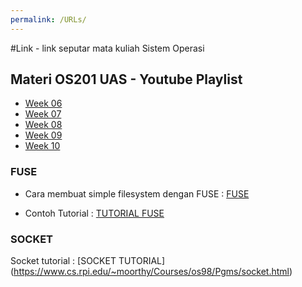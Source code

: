 ```yaml
---
permalink: /URLs/
---
```


#Link - link seputar mata kuliah Sistem Operasi 
## Materi OS201 UAS - Youtube Playlist
- [Week 06](https://www.youtube.com/playlist?list=PLwaskZn3rUGvTfUHu3lhkYY4tOSy6amhz)
- [Week 07](https://www.youtube.com/playlist?list=PLwaskZn3rUGs-qFoOrMM3cfvH57giC0MJ)
- [Week 08](https://www.youtube.com/playlist?list=PLwaskZn3rUGtcRKqAPWveOj97EC7lkawh)
- [Week 09](https://www.youtube.com/playlist?list=PLwaskZn3rUGvfnulNFPLXxHh_r6CfDZD4)
- [Week 10](https://www.youtube.com/playlist?list=PLwaskZn3rUGtRQcNL_JszJDMzD5YBp6Wz)

### FUSE 
- Cara membuat simple filesystem dengan FUSE : [FUSE](https://maastaar.net/fuse/linux/filesystem/c/2016/05/21/writing-a-simple-filesystem-using-fuse/)

- Contoh Tutorial : [TUTORIAL FUSE](https://www.cs.nmsu.edu/~pfeiffer/fuse-tutorial/html/running.html)

### SOCKET 
Socket tutorial : [SOCKET TUTORIAL] (https://www.cs.rpi.edu/~moorthy/Courses/os98/Pgms/socket.html)

